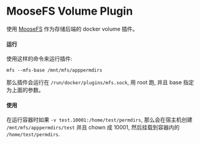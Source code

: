 MooseFS Volume Plugin
=====================

使用 [MooseFS](https://moosefs.com/index.html) 作为存储后端的 docker volume 插件。

#### 运行

使用这样的命令来运行插件:

`mfs --mfs-base /mnt/mfs/apppermdirs`

那么插件会运行在 `/run/docker/plugins/mfs.sock`, 用 root 跑, 并且 base 指定为上面的参数。

#### 使用

在运行容器时如果 `-v test.10001:/home/test/permdirs`, 那么会在宿主机创建 `/mnt/mfs/apppermdirs/test` 并且 chown 成 10001, 然后挂载到容器内的 `/home/test/permdirs`.
